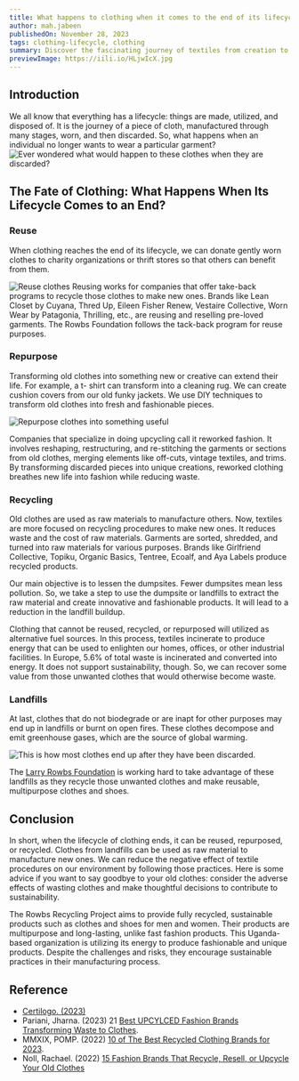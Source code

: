 ```yaml
---
title: What happens to clothing when it comes to the end of its lifecycle?
author: mah.jabeen
publishedOn: November 28, 2023
tags: clothing-lifecycle, clothing
summary: Discover the fascinating journey of textiles from creation to disposal. Know the sustainable practices of recycling, reusing, and recycling, and the environmental impact of clothing that ends up in landfills.
previewImage: https://iili.io/HLjwIcX.jpg
---
```


## Introduction

We all know that everything has a lifecycle: things are made, utilized, and disposed of. It is the
journey of a piece of cloth, manufactured through many stages, worn, and then discarded. So,
what happens when an individual no longer wants to wear a particular garment?
![Ever wondered what would happen to these clothes when they are discarded?](https://iili.io/HLjwIcX.jpg)

## The Fate of Clothing: What Happens When Its Lifecycle Comes to an End?

### Reuse

When clothing reaches the end of its lifecycle, we can donate gently worn clothes to charity
organizations or thrift stores so that others can benefit from them.

![Reuse clothes](https://iili.io/HLjSbEv.jpg)
Reusing works for companies that offer take-back programs to recycle those clothes to make new
ones. Brands like Lean Closet by Cuyana, Thred Up, Eileen Fisher Renew, Vestaire Collective,
Worn Wear by Patagonia, Thrilling, etc., are reusing and reselling pre-loved garments. The
Rowbs Foundation follows the tack-back program for reuse purposes.

### Repurpose

Transforming old clothes into something new or creative can extend their life. For example, a t-
shirt can transform into a cleaning rug. We can create cushion covers from our old funky jackets.
We use DIY techniques to transform old clothes into fresh and fashionable pieces.

![Repurpose clothes into something useful](https://iili.io/HLjkeIa.jpg)

Companies that specialize in doing upcycling call it reworked fashion. It involves reshaping,
restructuring, and re-stitching the garments or sections from old clothes, merging elements like
off-cuts, vintage textiles, and trims. By transforming discarded pieces into unique creations,
reworked clothing breathes new life into fashion while reducing waste.

### Recycling

Old clothes are used as raw materials to manufacture others. Now, textiles are more focused on
recycling procedures to make new ones. It reduces waste and the cost of raw materials. Garments
are sorted, shredded, and turned into raw materials for various purposes. Brands like Girlfriend
Collective, Topiku, Organic Basics, Tentree, Ecoalf, and Aya Labels produce recycled products.

Our main objective is to lessen the dumpsites. Fewer dumpsites mean less pollution. So, we take
a step to use the dumpsite or landfills to extract the raw material and create innovative and
fashionable products. It will lead to a reduction in the landfill buildup.

Clothing that cannot be reused, recycled, or repurposed will utilized as alternative fuel sources.
In this process, textiles incinerate to produce energy that can be used to enlighten our homes,
offices, or other industrial facilities. In Europe, 5.6% of total waste is incinerated and converted
into energy. It does not support sustainability, though. So, we can recover some value from those
unwanted clothes that would otherwise become waste.

### Landfills

At last, clothes that do not biodegrade or are inapt for other purposes may end up in landfills or
burnt on open fires. These clothes decompose and emit greenhouse gases, which are the source
of global warming.

![This is how most clothes end up after they have been discarded.](https://iili.io/HLjSuqv.jpg)

The [Larry Rowbs Foundation](/) is working hard to take advantage of these landfills as they recycle
those unwanted clothes and make reusable, multipurpose clothes and shoes.

## Conclusion

In short, when the lifecycle of clothing ends, it can be reused, repurposed, or recycled. Clothes
from landfills can be used as raw material to manufacture new ones. We can reduce the negative
effect of textile procedures on our environment by following those practices. Here is some
advice if you want to say goodbye to your old clothes: consider the adverse effects of wasting
clothes and make thoughtful decisions to contribute to sustainability.

The Rowbs Recycling Project aims to provide fully recycled, sustainable products such as
clothes and shoes for men and women. Their products are multipurpose and long-lasting, unlike
fast fashion products. This Uganda-based organization is utilizing its energy to produce
fashionable and unique products. Despite the challenges and risks, they encourage sustainable
practices in their manufacturing process.

## Reference

-   [Certilogo. (2023)](https://discover.certilogo.com/blogs/insights/how-to-manage-the-end-of-product-life-cycle)
-   Pariani, Jharna. (2023) 21 [Best UPCYLCED Fashion Brands Transforming Waste to Clothes](https://www.consciouslifeandstyle.com/upcycled-fashion-brands/).
-   MMXIX, POMP. (2022) [10 of The Best Recycled Clothing Brands for 2023](https://pomp.store/blogs/journal/best-recycled-clothing-brands).
-   Noll, Rachael. (2022) [15 Fashion Brands That Recycle, Resell, or Upcycle Your Old Clothes](https://www.marieclaire.com/fashion/clothing-brands-that-recycle-resell-reuse/)
